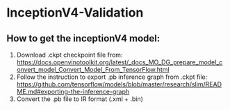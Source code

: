 # InceptionV4-Validation
## How to get the inceptionV4 model:
1. Download .ckpt checkpoint file from: 
https://docs.openvinotoolkit.org/latest/_docs_MO_DG_prepare_model_convert_model_Convert_Model_From_TensorFlow.html
2. Follow the instruction to export .pb inference graph from .ckpt file:
https://github.com/tensorflow/models/blob/master/research/slim/README.md#exporting-the-inference-graph
3. Convert the .pb file to IR format (.xml + .bin)
